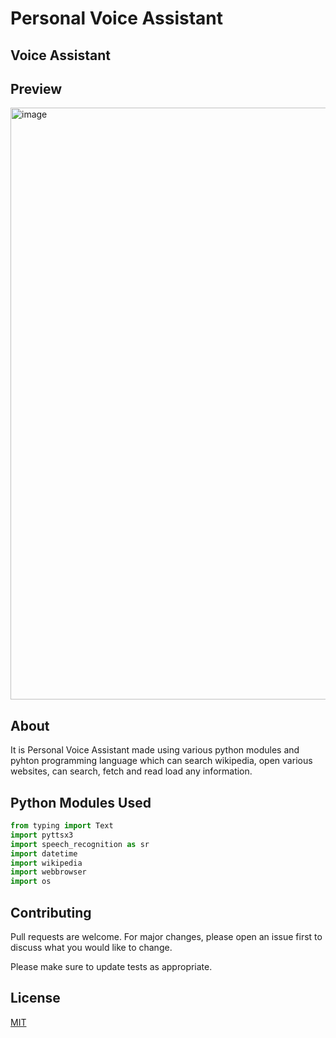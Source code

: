 # Personal Voice Assistant

## Voice Assistant

## Preview
<img width="947" alt="image" src="https://user-images.githubusercontent.com/82868326/144095636-71aed16b-d16d-45e8-998f-279d30dca503.png">

## About
It is Personal Voice Assistant made using various python modules and pyhton programming language which can search wikipedia, open various websites, can search, fetch and read load any information.  

## Python Modules Used
```python
from typing import Text
import pyttsx3
import speech_recognition as sr
import datetime
import wikipedia
import webbrowser
import os
```

## Contributing
Pull requests are welcome. For major changes, please open an issue first to discuss what you would like to change.

Please make sure to update tests as appropriate.

## License
[MIT](https://choosealicense.com/licenses/mit/)
